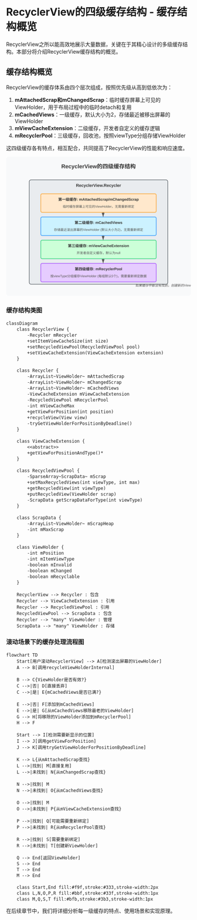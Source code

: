 # RecyclerView的四级缓存结构 - 缓存结构概览

RecyclerView之所以能高效地展示大量数据，关键在于其精心设计的多级缓存结构。本部分将介绍RecyclerView缓存结构的概览。

## 缓存结构概览

RecyclerView的缓存体系由四个层次组成，按照优先级从高到低依次为：

1. **mAttachedScrap和mChangedScrap**：临时缓存屏幕上可见的ViewHolder，用于布局过程中的临时detach和复用
2. **mCachedViews**：一级缓存，默认大小为2，存储最近被移出屏幕的ViewHolder
3. **mViewCacheExtension**：二级缓存，开发者自定义的缓存逻辑
4. **mRecyclerPool**：三级缓存，回收池，按照viewType分组存储ViewHolder

这四级缓存各有特点，相互配合，共同提高了RecyclerView的性能和响应速度。

![RecyclerView四级缓存结构](images/recyclerview_cache_structure.svg)

### 缓存结构类图

```mermaid
classDiagram
    class RecyclerView {
        -Recycler mRecycler
        +setItemViewCacheSize(int size)
        +setRecycledViewPool(RecycledViewPool pool)
        +setViewCacheExtension(ViewCacheExtension extension)
    }

    class Recycler {
        -ArrayList~ViewHolder~ mAttachedScrap
        -ArrayList~ViewHolder~ mChangedScrap
        -ArrayList~ViewHolder~ mCachedViews
        -ViewCacheExtension mViewCacheExtension
        -RecycledViewPool mRecyclerPool
        -int mViewCacheMax
        +getViewForPosition(int position)
        +recycleView(View view)
        -tryGetViewHolderForPositionByDeadline()
    }

    class ViewCacheExtension {
        <<abstract>>
        +getViewForPositionAndType()*
    }

    class RecycledViewPool {
        -SparseArray~ScrapData~ mScrap
        +setMaxRecycledViews(int viewType, int max)
        +getRecycledView(int viewType)
        +putRecycledView(ViewHolder scrap)
        -ScrapData getScrapDataForType(int viewType)
    }

    class ScrapData {
        -ArrayList~ViewHolder~ mScrapHeap
        -int mMaxScrap
    }

    class ViewHolder {
        -int mPosition
        -int mItemViewType
        -boolean mInvalid
        -boolean mChanged
        -boolean mRecyclable
    }

    RecyclerView --> Recycler : 包含
    Recycler --> ViewCacheExtension : 引用
    Recycler --> RecycledViewPool : 引用
    RecycledViewPool --> ScrapData : 包含
    Recycler --> "many" ViewHolder : 管理
    ScrapData --> "many" ViewHolder : 存储
```

### 滚动场景下的缓存处理流程图

```mermaid
flowchart TD
    Start[用户滚动RecyclerView] --> A[检测滚出屏幕的ViewHolder]
    A --> B[调用recycleViewHolderInternal]
    
    B --> C{ViewHolder是否有效?}
    C -->|否| D[直接丢弃]
    C -->|是| E{mCachedViews是否已满?}
    
    E -->|否| F[添加到mCachedViews]
    E -->|是| G[从mCachedViews移除最老的ViewHolder]
    G --> H[将移除的ViewHolder添加到mRecyclerPool]
    H --> F
    
    Start --> I[检测需要新显示的位置]
    I --> J[调用getViewForPosition]
    J --> K[调用tryGetViewHolderForPositionByDeadline]
    
    K --> L{从mAttachedScrap查找}
    L -->|找到| M[直接复用]
    L -->|未找到| N{从mChangedScrap查找}
    
    N -->|找到| M
    N -->|未找到| O{从mCachedViews查找}
    
    O -->|找到| M
    O -->|未找到| P{从mViewCacheExtension查找}
    
    P -->|找到| Q[可能需要重新绑定]
    P -->|未找到| R{从mRecyclerPool查找}
    
    R -->|找到| S[需要重新绑定]
    R -->|未找到| T[创建新ViewHolder]
    
    Q --> End[返回ViewHolder]
    S --> End
    T --> End
    M --> End

    class Start,End fill:#f9f,stroke:#333,stroke-width:2px
    class L,N,O,P,R fill:#bbf,stroke:#33f,stroke-width:1px
    class M,Q,S,T fill:#bfb,stroke:#3b3,stroke-width:1px
```

在后续章节中，我们将详细分析每一级缓存的特点、使用场景和实现原理。 